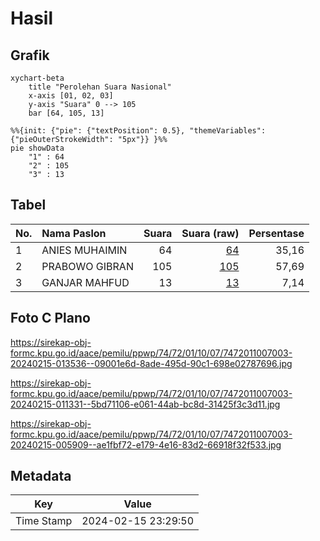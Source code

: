 # Hasil

## Grafik

```mermaid
xychart-beta
    title "Perolehan Suara Nasional"
    x-axis [01, 02, 03]
    y-axis "Suara" 0 --> 105
    bar [64, 105, 13]
```

```mermaid
%%{init: {"pie": {"textPosition": 0.5}, "themeVariables": {"pieOuterStrokeWidth": "5px"}} }%%
pie showData
    "1" : 64
    "2" : 105
    "3" : 13
```

## Tabel

| No. | Nama Paslon    | Suara | Suara (raw) | Persentase |
|:--- |:-------------- | -----:| -----------:| ----------:|
| 1   | ANIES MUHAIMIN | 64    | [64][p-1]   | 35,16      |
| 2   | PRABOWO GIBRAN | 105   | [105][p-2]  | 57,69      |
| 3   | GANJAR MAHFUD  | 13    | [13][p-3]   | 7,14       |


[p-1]: https://github.com/gigit-pemilu/pemilu-2024/blob/main/pilpres/hitung-suara/sub/74-sulawesi-tenggara/sub/72-kota-bau-bau/sub/01-betoambari/sub/1007-katobengke/sub/003-tps/sub/paslon-1.txt
[p-2]: https://github.com/gigit-pemilu/pemilu-2024/blob/main/pilpres/hitung-suara/sub/74-sulawesi-tenggara/sub/72-kota-bau-bau/sub/01-betoambari/sub/1007-katobengke/sub/003-tps/sub/paslon-2.txt
[p-3]: https://github.com/gigit-pemilu/pemilu-2024/blob/main/pilpres/hitung-suara/sub/74-sulawesi-tenggara/sub/72-kota-bau-bau/sub/01-betoambari/sub/1007-katobengke/sub/003-tps/sub/paslon-3.txt

## Foto C Plano

https://sirekap-obj-formc.kpu.go.id/aace/pemilu/ppwp/74/72/01/10/07/7472011007003-20240215-013536--09001e6d-8ade-495d-90c1-698e02787696.jpg

https://sirekap-obj-formc.kpu.go.id/aace/pemilu/ppwp/74/72/01/10/07/7472011007003-20240215-011331--5bd71106-e061-44ab-bc8d-31425f3c3d11.jpg

https://sirekap-obj-formc.kpu.go.id/aace/pemilu/ppwp/74/72/01/10/07/7472011007003-20240215-005909--ae1fbf72-e179-4e16-83d2-66918f32f533.jpg


## Metadata

| Key        | Value               |
| ---------- | ------------------- |
| Time Stamp | 2024-02-15 23:29:50 |



